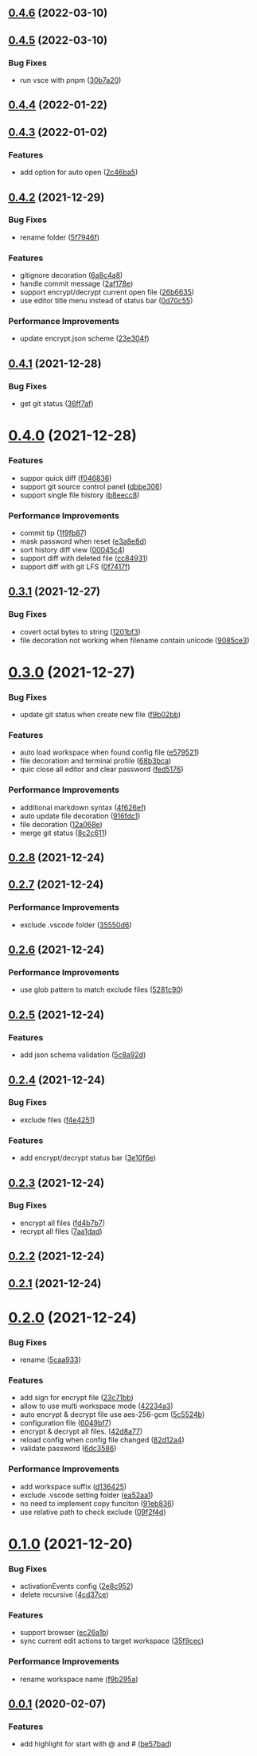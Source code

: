 ## [0.4.6](https://github.com/0x-jerry/vscode-private-notes/compare/v0.4.5...v0.4.6) (2022-03-10)



## [0.4.5](https://github.com/0x-jerry/vscode-private-notes/compare/v0.4.4...v0.4.5) (2022-03-10)


### Bug Fixes

* run vsce with pnpm ([30b7a20](https://github.com/0x-jerry/vscode-private-notes/commit/30b7a20605e4b33f91ef019cec456891f4956610))



## [0.4.4](https://github.com/0x-jerry/vscode-private-notes/compare/v0.4.3...v0.4.4) (2022-01-22)



## [0.4.3](https://github.com/0x-jerry/vscode-private-notes/compare/v0.4.2...v0.4.3) (2022-01-02)


### Features

* add option for auto open ([2c46ba5](https://github.com/0x-jerry/vscode-private-notes/commit/2c46ba54c63b3a4bb6a56cbde7e8888074af3ede))



## [0.4.2](https://github.com/0x-jerry/vscode-private-notes/compare/v0.4.1...v0.4.2) (2021-12-29)


### Bug Fixes

* rename folder ([5f7946f](https://github.com/0x-jerry/vscode-private-notes/commit/5f7946f6e41b39e4625b0de3763be9fb19ba90f9))


### Features

* gitignore decoration ([6a8c4a8](https://github.com/0x-jerry/vscode-private-notes/commit/6a8c4a804aca8b7123897172330c448520c80707))
* handle commit message ([2af178e](https://github.com/0x-jerry/vscode-private-notes/commit/2af178e44b805301fdd6ea075a17c51cd43ca416))
* support encrypt/decrypt current open file ([26b6635](https://github.com/0x-jerry/vscode-private-notes/commit/26b6635810d3ac178b164b4a3ea77065c993f1be))
* use editor title menu instead of status bar ([0d70c55](https://github.com/0x-jerry/vscode-private-notes/commit/0d70c55fe35657425ef7744c27beee5c83ae3d73))


### Performance Improvements

* update encrypt.json scheme ([23e304f](https://github.com/0x-jerry/vscode-private-notes/commit/23e304f5ca0592b120fac251e6126b59bee790c0))



## [0.4.1](https://github.com/0x-jerry/vscode-private-notes/compare/v0.4.0...v0.4.1) (2021-12-28)


### Bug Fixes

* get git status ([36ff7af](https://github.com/0x-jerry/vscode-private-notes/commit/36ff7afafa36b4f0ceb75257354f9c9b1f3b7e86))



# [0.4.0](https://github.com/0x-jerry/vscode-private-notes/compare/v0.3.1...v0.4.0) (2021-12-28)


### Features

* suppor quick diff ([f046836](https://github.com/0x-jerry/vscode-private-notes/commit/f04683671626699be91bf11825c4698a4d03e670))
* support git source control panel ([dbbe306](https://github.com/0x-jerry/vscode-private-notes/commit/dbbe3069b0f822bf62d83ea45f54533b33e0e2e7))
* support single file history ([b8eecc8](https://github.com/0x-jerry/vscode-private-notes/commit/b8eecc8b22b91871041ed07be4fccb3592b03d3e))


### Performance Improvements

* commit tip ([1f9fb87](https://github.com/0x-jerry/vscode-private-notes/commit/1f9fb87bbf8072e4a9439967157b8a4a9728fc83))
* mask password when reset ([e3a8e8d](https://github.com/0x-jerry/vscode-private-notes/commit/e3a8e8d7756ac885bacb0449ad3b4c0c6dc57cde))
* sort history diff view ([00045c4](https://github.com/0x-jerry/vscode-private-notes/commit/00045c4424414e173312dc44e8ec807dc93594dc))
* support diff with deleted file ([cc84931](https://github.com/0x-jerry/vscode-private-notes/commit/cc849318b87835370391aa51fda6b891b19a5465))
* support diff with git LFS ([0f7417f](https://github.com/0x-jerry/vscode-private-notes/commit/0f7417fb8e37694c03cfaf9e43d0d3b2ee2e6ebf))



## [0.3.1](https://github.com/0x-jerry/vscode-private-notes/compare/v0.3.0...v0.3.1) (2021-12-27)


### Bug Fixes

* covert octal bytes to string ([1201bf3](https://github.com/0x-jerry/vscode-private-notes/commit/1201bf3de9fe8c098833a937bab8e8afe964c89e))
* file decoration not working when filename contain unicode ([9085ce3](https://github.com/0x-jerry/vscode-private-notes/commit/9085ce316ba10354b1c59a840e953ecbfd367aa1))



# [0.3.0](https://github.com/0x-jerry/vscode-private-notes/compare/v0.2.8...v0.3.0) (2021-12-27)


### Bug Fixes

* update git status when create new file ([f9b02bb](https://github.com/0x-jerry/vscode-private-notes/commit/f9b02bb8154e464f987746edfd79297a4e3e0935))


### Features

* auto load workspace when found config file ([e579521](https://github.com/0x-jerry/vscode-private-notes/commit/e579521c028e845ff787f61574a78e4e2352f200))
* file decoratioin and terminal profile ([68b3bca](https://github.com/0x-jerry/vscode-private-notes/commit/68b3bca0e322ae58246a419fb99ad89e03f94184))
* quic close all editor and clear password ([fed5176](https://github.com/0x-jerry/vscode-private-notes/commit/fed5176c4ec6e74361fd1fd8f8c5d1ef527b9bb3))


### Performance Improvements

* additional markdown syntax ([4f626ef](https://github.com/0x-jerry/vscode-private-notes/commit/4f626ef6d210ce1e4202888bef48548bb7be6719))
* auto update file decoration ([916fdc1](https://github.com/0x-jerry/vscode-private-notes/commit/916fdc1e23f00f2f6f7ad08f9cd1e4d570caf244))
* file decoration ([12a068e](https://github.com/0x-jerry/vscode-private-notes/commit/12a068e539db151e2cb476dcc1a487e216b5d315))
* merge git status ([8c2c611](https://github.com/0x-jerry/vscode-private-notes/commit/8c2c611619ef6d1171b062aeb2d146ccf42cbb57))



## [0.2.8](https://github.com/0x-jerry/vscode-private-notes/compare/v0.2.7...v0.2.8) (2021-12-24)



## [0.2.7](https://github.com/0x-jerry/vscode-private-notes/compare/v0.2.6...v0.2.7) (2021-12-24)


### Performance Improvements

* exclude .vscode folder ([35550d6](https://github.com/0x-jerry/vscode-private-notes/commit/35550d696ef1fc188e729732dc38e95559044dcb))



## [0.2.6](https://github.com/0x-jerry/vscode-private-notes/compare/v0.2.5...v0.2.6) (2021-12-24)


### Performance Improvements

* use glob pattern to match exclude files ([5281c90](https://github.com/0x-jerry/vscode-private-notes/commit/5281c9041a799a0111488f69358c99b910a7c172))



## [0.2.5](https://github.com/0x-jerry/vscode-private-notes/compare/v0.2.4...v0.2.5) (2021-12-24)


### Features

* add json schema validation ([5c8a92d](https://github.com/0x-jerry/vscode-private-notes/commit/5c8a92df1651d1f341a1ff2dc3363047eb632ae8))



## [0.2.4](https://github.com/0x-jerry/vscode-private-notes/compare/v0.2.3...v0.2.4) (2021-12-24)


### Bug Fixes

* exclude files ([f4e4251](https://github.com/0x-jerry/vscode-private-notes/commit/f4e42517e20b2fd27e4a5322b5347748625021b9))


### Features

* add encrypt/decrypt status bar ([3e10f6e](https://github.com/0x-jerry/vscode-private-notes/commit/3e10f6ede0042900c5e8919d9cc5dbe3acc29ae3))



## [0.2.3](https://github.com/0x-jerry/vscode-private-notes/compare/v0.2.2...v0.2.3) (2021-12-24)


### Bug Fixes

* encrypt all files ([fd4b7b7](https://github.com/0x-jerry/vscode-private-notes/commit/fd4b7b75fde3a286443644cb6b1319bf07aff4d4))
* recrypt all files ([7aa1dad](https://github.com/0x-jerry/vscode-private-notes/commit/7aa1dad3976bd3207266adb69fb482d22dda73ba))



## [0.2.2](https://github.com/0x-jerry/vscode-private-notes/compare/v0.2.1...v0.2.2) (2021-12-24)



## [0.2.1](https://github.com/0x-jerry/vscode-private-notes/compare/v0.2.0...v0.2.1) (2021-12-24)



# [0.2.0](https://github.com/0x-jerry/vscode-private-notes/compare/v0.1.0...v0.2.0) (2021-12-24)


### Bug Fixes

* rename ([5caa933](https://github.com/0x-jerry/vscode-private-notes/commit/5caa93302410da4919358fd76cf5f0fcb82a2df4))


### Features

* add sign for encrypt file ([23c71bb](https://github.com/0x-jerry/vscode-private-notes/commit/23c71bb63dffaa1e49cf3e69b0bc7fcf940c0d4a))
* allow to use multi workspace mode ([42234a3](https://github.com/0x-jerry/vscode-private-notes/commit/42234a330b840439bbb9cc4788f3bee286a94add))
* auto encrypt & decrypt file use aes-256-gcm ([5c5524b](https://github.com/0x-jerry/vscode-private-notes/commit/5c5524b04d3a0d172c981cbb594db079bb5238e5))
* configuration file ([6049bf7](https://github.com/0x-jerry/vscode-private-notes/commit/6049bf7870fb4915713e060b9a21b5f5dec14de6))
* encrypt & decrypt all files. ([42d8a77](https://github.com/0x-jerry/vscode-private-notes/commit/42d8a776bde1b3b25f3fd04095743dcc1cb1529e))
* reload config when config file changed ([82d12a4](https://github.com/0x-jerry/vscode-private-notes/commit/82d12a4c7d520c48eacdecb85892df58005deab6))
* validate password ([6dc3586](https://github.com/0x-jerry/vscode-private-notes/commit/6dc3586c2234601c047720f4df4b9939973c2edc))


### Performance Improvements

* add workspace suffix ([d136425](https://github.com/0x-jerry/vscode-private-notes/commit/d136425066b6e8bcc84c7b9c91bbc8aed4785d0e))
* exclude .vscode setting folder ([ea52aa1](https://github.com/0x-jerry/vscode-private-notes/commit/ea52aa1fb9e906bcf5ec304ee17b96a36cdafe36))
* no need to implement copy funciton ([91eb836](https://github.com/0x-jerry/vscode-private-notes/commit/91eb8361cd4bb67dc0e4162ad1215a2016d23f1a))
* use relative path to check exclude ([09f2f4d](https://github.com/0x-jerry/vscode-private-notes/commit/09f2f4d86d22f0276c36e94e1d653f6e2a9bce26))



# [0.1.0](https://github.com/0x-jerry/vscode-private-notes/compare/v0.0.1...v0.1.0) (2021-12-20)


### Bug Fixes

* activationEvents config ([2e8c952](https://github.com/0x-jerry/vscode-private-notes/commit/2e8c952f17b65bb0c8dfbe19ebc447dffeba32d9))
* delete recursive ([4cd37ce](https://github.com/0x-jerry/vscode-private-notes/commit/4cd37cee481c94af917918e59da6d7ae3678ebc1))


### Features

* support browser ([ec26a1b](https://github.com/0x-jerry/vscode-private-notes/commit/ec26a1baff079729018ef3396c96a811b31e8525))
* sync current edit actions to target workspace ([35f9cec](https://github.com/0x-jerry/vscode-private-notes/commit/35f9cecac281c7b183ed81a728b9e75b1950e73a))


### Performance Improvements

* rename workspace name ([f9b295a](https://github.com/0x-jerry/vscode-private-notes/commit/f9b295aa0e1a07acc4a46ead1b7057ea11da3a84))



## [0.0.1](https://github.com/0x-jerry/vscode-private-notes/compare/be57bad63433b40fdf7412d7e85d09977ef15a3a...v0.0.1) (2020-02-07)


### Features

* add highlight for start with @ and # ([be57bad](https://github.com/0x-jerry/vscode-private-notes/commit/be57bad63433b40fdf7412d7e85d09977ef15a3a))



